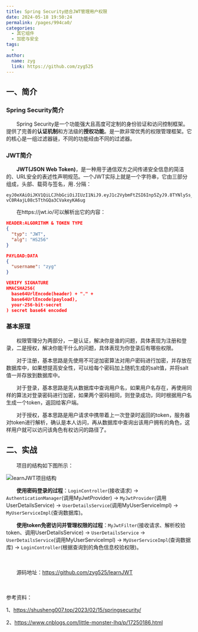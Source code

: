 ```yaml
---
title: Spring Security结合JWT管理用户权限
date: 2024-05-18 19:50:24
permalink: /pages/994ca0/
categories:
  - 其它组件
  - 加密与安全
tags:
  - 
author: 
  name: zyg
  link: https://github.com/zyg525
---
```

## 一、简介

### Spring Security简介

　　Spring Security是一个功能强大且高度可定制的身份验证和访问控制框架。提供了完善的**认证机制**和方法级的**授权功能**。是一款非常优秀的权限管理框架。它的核心是一组过滤器链，不同的功能经由不同的过滤器。

### JWT简介

　　**JWT(JSON Web Token)**，是一种用于通信双方之间传递安全信息的简洁的、URL安全的表述性声明规范。一个JWT实际上就是一个字符串，它由三部分组成，头部、载荷与签名，用`.`分隔：

```
eyJ0eXAiOiJKV1QiLCJhbGciOiJIUzI1NiJ9.eyJ1c2VybmFtZSI6Inp5ZyJ9.8TYNlySs_KOU-vC0R4ajL08c5TthGQa3CVakeyKA6ug
```

　　在https://jwt.io/可以解析出它的内容：

```json
HEADER:ALGORITHM & TOKEN TYPE
{
  "typ": "JWT",
  "alg": "HS256"
}

PAYLOAD:DATA
{
  "username": "zyg"
}

VERIFY SIGNATURE
HMACSHA256(
  base64UrlEncode(header) + "." +
  base64UrlEncode(payload),
  your-256-bit-secret
) secret base64 encoded
```

### 基本原理

　　权限管理分为两部分，一是认证，解决你是谁的问题，具体表现为注册和登录，二是授权，解决你能干什么的问题，具体表现为你登录后有哪些权限。

　　对于注册，基本思路是先使用不可逆加密算法对用户密码进行加密，并存放在数据库中，如果想提高安全性，可以给每个密码加上随机生成的salt值，并将salt值一并存放到数据库中。

　　对于登录，基本思路是先从数据库中查询用户名，如果用户名存在，再使用同样的算法对登录密码进行加密，如果两个密码相同，则登录成功，同时根据用户名生成一个token，返回给客户端。

　　对于授权，基本思路是用户请求中携带着上一次登录时返回的token，服务器对token进行解析，确认是本人访问，再从数据库中查询出该用户拥有的角色，这样用户就可以访问该角色有权访问的路径了。

## 二、实战

　　项目的结构如下图所示：

![learnJWT项目结构](/myblog/img/java/learnJWT项目结构.png)

　　**使用密码登录的过程**：`LoginController`(接收请求) -> `AuthenticationManager`(调用MyJwtProvider) -> `MyJwtProvider`(调用UserDetailsService) -> `UserDetailsService`(调用MyUserServiceImpl) -> `MyUserServiceImpl`(查询数据库)。

　　**使用token免密访问并管理权限的过程**：`MyJwtFilter`(接收请求、解析校验token、调用UserDetailsService) -> `UserDetailsService` -> `UserDetailsService`(调用MyUserServiceImpl) -> `MyUserServiceImpl`(查询数据库) -> `LoginController`(根据查询到的角色信息校验权限)。

　

　　源码地址：https://github.com/zyg525/learnJWT

　

参考资料：

1、https://shusheng007.top/2023/02/15/springsecurity/

2、https://www.cnblogs.com/little-monster-lhq/p/17250186.html